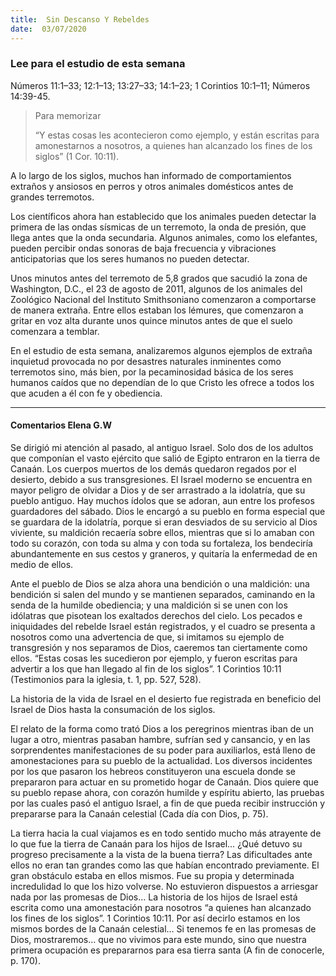 ```yaml
---
title:  Sin Descanso Y Rebeldes
date:  03/07/2020
---
```


### Lee para el estudio de esta semana
Números 11:1–33; 12:1–13; 13:27–33; 14:1–23; 1 Corintios 10:1–11; Números 14:39-45.

> <p>Para memorizar</p>
> “Y estas cosas les acontecieron como ejemplo, y están escritas para amonestarnos a nosotros, a quienes han alcanzado los fines de los siglos” (1 Cor. 10:11).

A lo largo de los siglos, muchos han informado de comportamientos extraños y ansiosos en perros y otros animales domésticos antes de grandes terremotos.

Los científicos ahora han establecido que los animales pueden detectar la primera de las ondas sísmicas de un terremoto, la onda de presión, que llega antes que la onda secundaria. Algunos animales, como los elefantes, pueden percibir ondas sonoras de baja frecuencia y vibraciones anticipatorias que los seres humanos no pueden detectar.

Unos minutos antes del terremoto de 5,8 grados que sacudió la zona de Washington, D.C., el 23 de agosto de 2011, algunos de los animales del Zoológico Nacional del Instituto Smithsoniano comenzaron a comportarse de manera extraña. Entre ellos estaban los lémures, que comenzaron a gritar en voz alta durante unos quince minutos antes de que el suelo comenzara a temblar.

En el estudio de esta semana, analizaremos algunos ejemplos de extraña inquietud provocada no por desastres naturales inminentes como terremotos sino, más bien, por la pecaminosidad básica de los seres humanos caídos que no dependían de lo que Cristo les ofrece a todos los que acuden a él con fe y obediencia.

---

#### Comentarios Elena G.W

Se dirigió mi atención al pasado, al antiguo Israel. Solo dos de los adultos que componían el vasto ejército que salió de Egipto entraron en la tierra de Canaán. Los cuerpos muertos de los demás quedaron regados por el desierto, debido a sus transgresiones. El Israel moderno se encuentra en mayor peligro de olvidar a Dios y de ser arrastrado a la idolatría, que su pueblo antiguo. Hay muchos ídolos que se adoran, aun entre los profesos guardadores del sábado. Dios le encargó a su pueblo en forma especial que se guardara de la idolatría, porque si eran desviados de su servicio al Dios viviente, su maldición recaería sobre ellos, mientras que si lo amaban con todo su corazón, con toda su alma y con toda su fortaleza, los bendeciría abundantemente en sus cestos y graneros, y quitaría la enfermedad de en medio de ellos.

Ante el pueblo de Dios se alza ahora una bendición o una maldición: una bendición si salen del mundo y se mantienen separados, caminando en la senda de la humilde obediencia; y una maldición si se unen con los idólatras que pisotean los exaltados derechos del cielo. Los pecados e iniquidades del rebelde Israel están registrados, y el cuadro se presenta a nosotros como una advertencia de que, si imitamos su ejemplo de transgresión y nos separamos de Dios, caeremos tan ciertamente como ellos. “Estas cosas les sucedieron por ejemplo, y fueron escritas para advertir a los que han llegado al fin de los siglos”. 1 Corintios 10:11 (Testimonios para la iglesia, t. 1, pp. 527, 528).

La historia de la vida de Israel en el desierto fue registrada en beneficio del Israel de Dios hasta la consumación de los siglos.

El relato de la forma como trató Dios a los peregrinos mientras iban de un lugar a otro, mientras pasaban hambre, sufrían sed y cansancio, y en las sorprendentes manifestaciones de su poder para auxiliarlos, está lleno de amonestaciones para su pueblo de la actualidad. Los diversos incidentes por los que pasaron los hebreos constituyeron una escuela donde se prepararon para actuar en su prometido hogar de Canaán. Dios quiere que su pueblo repase ahora, con corazón humilde y espíritu abierto, las pruebas por las cuales pasó el antiguo Israel, a fin de que pueda recibir instrucción y prepararse para la Canaán celestial (Cada día con Dios, p. 75).

La tierra hacia la cual viajamos es en todo sentido mucho más atrayente de lo que fue la tierra de Canaán para los hijos de Israel… ¿Qué detuvo su progreso precisamente a la vista de la buena tierra? Las dificultades ante ellos no eran tan grandes como las que habían encontrado previamente. El gran obstáculo estaba en ellos mismos. Fue su propia y determinada incredulidad lo que los hizo volverse. No estuvieron dispuestos a arriesgar nada por las promesas de Dios… La historia de los hijos de Israel está escrita como una amonestación para nosotros “a quienes han alcanzado los fines de los siglos”. 1 Corintios 10:11. Por así decirlo estamos en los mismos bordes de la Canaán celestial… Si tenemos fe en las promesas de Dios, mostraremos… que no vivimos para este mundo, sino que nuestra primera ocupación es prepararnos para esa tierra santa (A fin de conocerle, p. 170).